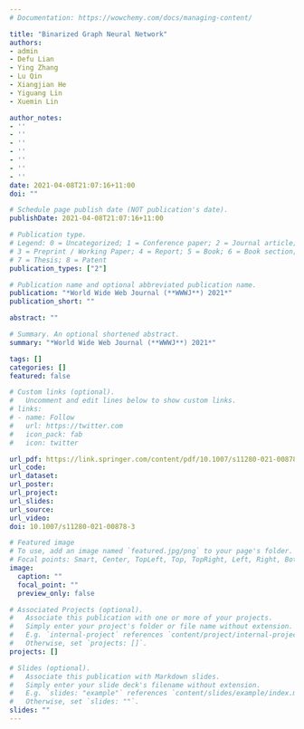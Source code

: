 ```yaml
---
# Documentation: https://wowchemy.com/docs/managing-content/

title: "Binarized Graph Neural Network"
authors: 
- admin
- Defu Lian
- Ying Zhang
- Lu Qin
- Xiangjian He
- Yiguang Lin
- Xuemin Lin

author_notes:
- ''
- ''
- ''
- ''
- ''
- ''
- ''
date: 2021-04-08T21:07:16+11:00
doi: ""

# Schedule page publish date (NOT publication's date).
publishDate: 2021-04-08T21:07:16+11:00

# Publication type.
# Legend: 0 = Uncategorized; 1 = Conference paper; 2 = Journal article;
# 3 = Preprint / Working Paper; 4 = Report; 5 = Book; 6 = Book section;
# 7 = Thesis; 8 = Patent
publication_types: ["2"]

# Publication name and optional abbreviated publication name.
publication: "*World Wide Web Journal (**WWWJ**) 2021*"
publication_short: ""

abstract: ""

# Summary. An optional shortened abstract.
summary: "*World Wide Web Journal (**WWWJ**) 2021*"

tags: []
categories: []
featured: false

# Custom links (optional).
#   Uncomment and edit lines below to show custom links.
# links:
# - name: Follow
#   url: https://twitter.com
#   icon_pack: fab
#   icon: twitter

url_pdf: https://link.springer.com/content/pdf/10.1007/s11280-021-00878-3.pdf
url_code:
url_dataset:
url_poster:
url_project:
url_slides:
url_source:
url_video:
doi: 10.1007/s11280-021-00878-3

# Featured image
# To use, add an image named `featured.jpg/png` to your page's folder. 
# Focal points: Smart, Center, TopLeft, Top, TopRight, Left, Right, BottomLeft, Bottom, BottomRight.
image:
  caption: ""
  focal_point: ""
  preview_only: false

# Associated Projects (optional).
#   Associate this publication with one or more of your projects.
#   Simply enter your project's folder or file name without extension.
#   E.g. `internal-project` references `content/project/internal-project/index.md`.
#   Otherwise, set `projects: []`.
projects: []

# Slides (optional).
#   Associate this publication with Markdown slides.
#   Simply enter your slide deck's filename without extension.
#   E.g. `slides: "example"` references `content/slides/example/index.md`.
#   Otherwise, set `slides: ""`.
slides: ""
---
```

